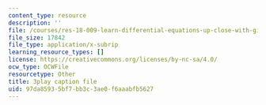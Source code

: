 ```yaml
---
content_type: resource
description: ''
file: /courses/res-18-009-learn-differential-equations-up-close-with-gilbert-strang-and-cleve-moler-fall-2015/97da85935bf7bb3c3ae0f6aaabfb5627_xw3ccgYhFis.srt
file_size: 17842
file_type: application/x-subrip
learning_resource_types: []
license: https://creativecommons.org/licenses/by-nc-sa/4.0/
ocw_type: OCWFile
resourcetype: Other
title: 3play caption file
uid: 97da8593-5bf7-bb3c-3ae0-f6aaabfb5627
---
```

